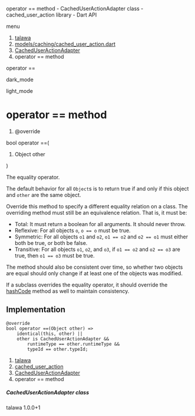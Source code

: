 




operator == method - CachedUserActionAdapter class - cached\_user\_action library - Dart API







menu

1. [talawa](../../index.html)
2. [models/caching/cached\_user\_action.dart](../../models_caching_cached_user_action/models_caching_cached_user_action-library.html)
3. [CachedUserActionAdapter](../../models_caching_cached_user_action/CachedUserActionAdapter-class.html)
4. operator == method

operator ==


dark\_mode

light\_mode




# operator == method


1. @override

bool
operator ==(

1. Object other

)

The equality operator.

The default behavior for all `Object`s is to return true if and
only if this object and `other` are the same object.

Override this method to specify a different equality relation on
a class. The overriding method must still be an equivalence relation.
That is, it must be:

* Total: It must return a boolean for all arguments. It should never throw.
* Reflexive: For all objects `o`, `o == o` must be true.
* Symmetric: For all objects `o1` and `o2`, `o1 == o2` and `o2 == o1` must
  either both be true, or both be false.
* Transitive: For all objects `o1`, `o2`, and `o3`, if `o1 == o2` and
  `o2 == o3` are true, then `o1 == o3` must be true.

The method should also be consistent over time,
so whether two objects are equal should only change
if at least one of the objects was modified.

If a subclass overrides the equality operator, it should override
the [hashCode](../../models_caching_cached_user_action/CachedUserActionAdapter/hashCode.html) method as well to maintain consistency.


## Implementation

```
@override
bool operator ==(Object other) =>
    identical(this, other) ||
    other is CachedUserActionAdapter &&
        runtimeType == other.runtimeType &&
        typeId == other.typeId;
```

 


1. [talawa](../../index.html)
2. [cached\_user\_action](../../models_caching_cached_user_action/models_caching_cached_user_action-library.html)
3. [CachedUserActionAdapter](../../models_caching_cached_user_action/CachedUserActionAdapter-class.html)
4. operator == method

##### CachedUserActionAdapter class





talawa
1.0.0+1






